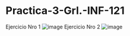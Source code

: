 # Practica-3-Grl.-INF-121
Ejercicio Nro 1
![image](https://github.com/user-attachments/assets/a0e17cf6-aad7-4e59-9587-97d5f58a0825)
Ejercicio Nro 2
![image](https://github.com/user-attachments/assets/92dc7844-26d3-4170-af1f-ee52158f892b)

